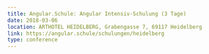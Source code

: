 ```yaml
---
title: Angular.Schule: Angular Intensiv-Schulung (3 Tage)
date: 2018-03-06
location: ARTHOTEL HEIDELBERG, Grabengasse 7, 69117 Heidelberg
link: https://angular.schule/schulungen/heidelberg
type: conference
---
```

